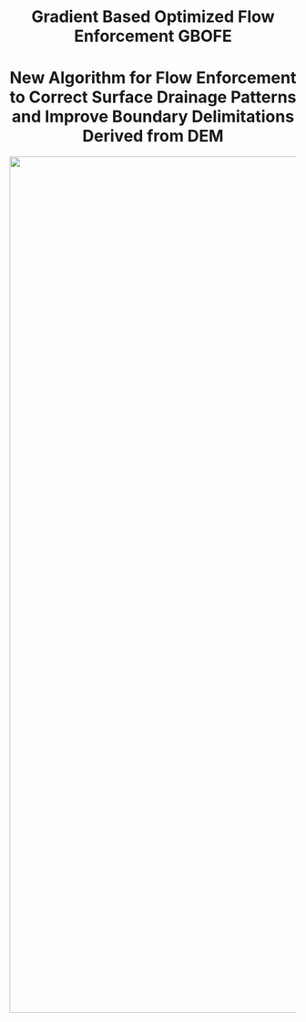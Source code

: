 # <h1 align="center"> Gradient Based Optimized Flow Enforcement GBOFE
## <h1 align="center"> New Algorithm for Flow Enforcement to Correct Surface Drainage Patterns and Improve Boundary Delimitations Derived from DEM
<p align="center">
  <img src="https://github.com/user-attachments/assets/b7073e1f-812d-49da-a8d7-6f569e1c8540"width="1500">
</p> 

